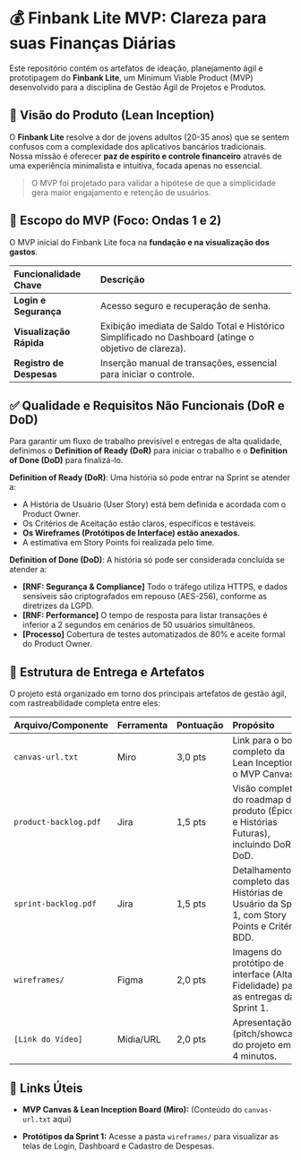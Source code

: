 # 💰 Finbank Lite MVP: Clareza para suas Finanças Diárias

Este repositório contém os artefatos de ideação, planejamento ágil e prototipagem do **Finbank Lite**, um Minimum Viable Product (MVP) desenvolvido para a disciplina de Gestão Ágil de Projetos e Produtos.

## 🎯 Visão do Produto (Lean Inception)

O **Finbank Lite** resolve a dor de jovens adultos (20-35 anos) que se sentem confusos com a complexidade dos aplicativos bancários tradicionais. Nossa missão é oferecer **paz de espírito e controle financeiro** através de uma experiência minimalista e intuitiva, focada apenas no essencial.

> O MVP foi projetado para validar a hipótese de que a simplicidade gera maior engajamento e retenção de usuários.

## 🚀 Escopo do MVP (Foco: Ondas 1 e 2)

O MVP inicial do Finbank Lite foca na **fundação e na visualização dos gastos**.

| Funcionalidade Chave | Descrição | 
| :--- | :--- | 
| **Login e Segurança** | Acesso seguro e recuperação de senha. | 
| **Visualização Rápida** | Exibição imediata de Saldo Total e Histórico Simplificado no Dashboard (atinge o objetivo de clareza). | 
| **Registro de Despesas** | Inserção manual de transações, essencial para iniciar o controle. | 

## ✅ Qualidade e Requisitos Não Funcionais (DoR e DoD)

Para garantir um fluxo de trabalho previsível e entregas de alta qualidade, definimos o **Definition of Ready (DoR)** para iniciar o trabalho e o **Definition of Done (DoD)** para finalizá-lo.

**Definition of Ready (DoR)**: Uma história só pode entrar na Sprint se atender a:
* A História de Usuário (User Story) está bem definida e acordada com o Product Owner.
* Os Critérios de Aceitação estão claros, específicos e testáveis.
* **Os Wireframes (Protótipos de Interface) estão anexados.**
* A estimativa em Story Points foi realizada pelo time.

**Definition of Done (DoD)**: A história só pode ser considerada concluída se atender a:
* **[RNF: Segurança & Compliance]** Todo o tráfego utiliza HTTPS, e dados sensíveis são criptografados em repouso (AES-256), conforme as diretrizes da LGPD.
* **[RNF: Performance]** O tempo de resposta para listar transações é inferior a 2 segundos em cenários de 50 usuários simultâneos.
* **[Processo]** Cobertura de testes automatizados de 80% e aceite formal do Product Owner.

## 📂 Estrutura de Entrega e Artefatos

O projeto está organizado em torno dos principais artefatos de gestão ágil, com rastreabilidade completa entre eles:

| Arquivo/Componente | Ferramenta | Pontuação | Propósito | 
| :--- | :--- | :--- | :--- | 
| `canvas-url.txt` | Miro | 3,0 pts | Link para o board completo da Lean Inception e o MVP Canvas. | 
| `product-backlog.pdf` | Jira | 1,5 pts | Visão completa do roadmap do produto (Épicos e Histórias Futuras), incluindo DoR e DoD. | 
| `sprint-backlog.pdf` | Jira | 1,5 pts | Detalhamento completo das 5 Histórias de Usuário da Sprint 1, com Story Points e Critérios BDD. | 
| `wireframes/` | Figma | 2,0 pts | Imagens do protótipo de interface (Alta Fidelidade) para as entregas da Sprint 1. | 
| `[Link do Vídeo]` | Mídia/URL | 2,0 pts | Apresentação (pitch/showcase) do projeto em 3-4 minutos. | 

## 🔗 Links Úteis

* **MVP Canvas & Lean Inception Board (Miro):** (Conteúdo do `canvas-url.txt` aqui)

* **Protótipos da Sprint 1:** Acesse a pasta `wireframes/` para visualizar as telas de Login, Dashboard e Cadastro de Despesas.
